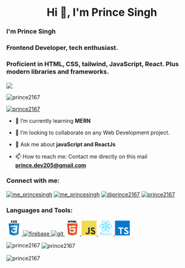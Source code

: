 <h1 align="center">Hi 👋, I'm Prince Singh</h1>
<h3>I'm Prince Singh </h3> <h3>  Frontend Developer, tech enthusiast.</h3> <h3> Proficient in HTML, CSS, tailwind, JavaScript, React. Plus modern libraries and frameworks.</h3>
<img align = "center" width="400" src="https://globaleducation.s3.ap-south-1.amazonaws.com/globaledu/gif/front-end-development.gif">

<p align="left"> <img src="https://komarev.com/ghpvc/?username=prince2167&label=Profile%20views&color=0e75b6&style=flat" alt="prince2167" /> </p>

<p align="left"> <a href="https://github.com/ryo-ma/github-profile-trophy"><img src="https://github-profile-trophy.vercel.app/?username=prince2167" alt="prince2167" /></a> </p>

- 🌱 I’m currently learning **MERN**

- 👯 I’m looking to collaborate on any Web Development project.

- 💬 Ask me about **javaScript and ReactJs**

- 📫 How to reach me: Contact me directly on this mail **prince.dev205@gmail.com**

<h3 align="left">Connect with me:</h3>
<p align="left">
<a href="https://twitter.com/me_princesingh" target="blank"><img align="center" src="https://raw.githubusercontent.com/rahuldkjain/github-profile-readme-generator/master/src/images/icons/Social/twitter.svg" alt="me_princesingh" height="30" width="40" /></a>
<a href="https://instagram.com/me_princesingh" target="blank"><img align="center" src="https://raw.githubusercontent.com/rahuldkjain/github-profile-readme-generator/master/src/images/icons/Social/instagram.svg" alt="me_princesingh" height="30" width="40" /></a>
<a href="https://hashnode.com/@prince2167" target="blank"><img align="center" src="https://raw.githubusercontent.com/rahuldkjain/github-profile-readme-generator/master/src/images/icons/Social/hashnode.svg" alt="@prince2167" height="30" width="40" /></a>
<a href="https://www.leetcode.com/prince2167" target="blank"><img align="center" src="https://raw.githubusercontent.com/rahuldkjain/github-profile-readme-generator/master/src/images/icons/Social/leet-code.svg" alt="prince2167" height="30" width="40" /></a>
</p>

<h3 align="left">Languages and Tools:</h3>
<p align="left"> <a href="https://www.w3schools.com/css/" target="_blank" rel="noreferrer"> <img src="https://raw.githubusercontent.com/devicons/devicon/master/icons/css3/css3-original-wordmark.svg" alt="css3" width="40" height="40"/> </a> <a href="https://firebase.google.com/" target="_blank" rel="noreferrer"> <img src="https://www.vectorlogo.zone/logos/firebase/firebase-icon.svg" alt="firebase" width="40" height="40"/> </a> <a href="https://git-scm.com/" target="_blank" rel="noreferrer"> <img src="https://www.vectorlogo.zone/logos/git-scm/git-scm-icon.svg" alt="git" width="40" height="40"/> </a> <a href="https://www.w3.org/html/" target="_blank" rel="noreferrer"> <img src="https://raw.githubusercontent.com/devicons/devicon/master/icons/html5/html5-original-wordmark.svg" alt="html5" width="40" height="40"/> </a> <a href="https://developer.mozilla.org/en-US/docs/Web/JavaScript" target="_blank" rel="noreferrer"> <img src="https://raw.githubusercontent.com/devicons/devicon/master/icons/javascript/javascript-original.svg" alt="javascript" width="40" height="40"/> </a> <a href="https://reactjs.org/" target="_blank" rel="noreferrer"> <img src="https://raw.githubusercontent.com/devicons/devicon/master/icons/react/react-original-wordmark.svg" alt="react" width="40" height="40"/> </a> <a href="https://www.typescriptlang.org/" target="_blank" rel="noreferrer"> <img src="https://raw.githubusercontent.com/devicons/devicon/master/icons/typescript/typescript-original.svg" alt="typescript" width="40" height="40"/> </a> </p>

<p><img align="left" src="https://github-readme-stats.vercel.app/api/top-langs?username=prince2167&show_icons=true&locale=en&layout=compact" alt="prince2167" /></p>

<p>&nbsp;<img align="center" src="https://github-readme-stats.vercel.app/api?username=prince2167&show_icons=true&locale=en" alt="prince2167" /></p>

<p><img align="center" src="https://github-readme-streak-stats.herokuapp.com/?user=prince2167&" alt="prince2167" /></p>
